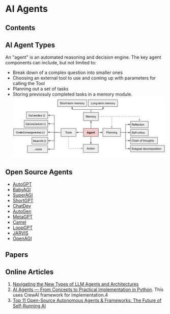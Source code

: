 # AI Agents

## Contents

## AI Agent Types
An "agent" is an automated reasoning and decision engine. The key agent components can include, but not limited to:
- Break down of a complex question into smaller ones
- Choosing an external tool to use and coming up with parameters for calling the Tool
- Planning out a set of tasks
- Storing previosuly completed tasks in a memory module. 
![alt text](figs/image.png)

## Open Source Agents
- [AutoGPT](https://github.com/Significant-Gravitas/AutoGPT)
- [BabyAGI](https://github.com/yoheinakajima/babyagi)
- [SuperAGI](https://github.com/TransformerOptimus/SuperAGI)
- [ShortGPT](https://github.com/RayVentura/ShortGPT)
- [ChatDev](https://github.com/OpenBMB/ChatDev)
- [AutoGen](https://github.com/microsoft/autogen)
- [MetaGPT](https://github.com/geekan/MetaGPT)
- [Camel](https://github.com/camel-ai/camel)
- [LoopGPT](https://github.com/farizrahman4u/loopgpt/tree/main)
- [JARVIS](https://github.com/microsoft/JARVIS)
- [OpenAGI](https://github.com/agiresearch/OpenAGI)

## Papers

## Online Articles
1. [Navigating the New Types of LLM Agents and Architectures](https://medium.com/towards-data-science/navigating-the-new-types-of-llm-agents-and-architectures-309382ce9f88) 
2. [AI Agents — From Concepts to Practical Implementation in Python](https://towardsdatascience.com/ai-agents-from-concepts-to-practical-implementation-in-python-fb26789b1560). This uses CrewAI framework for implementation.4
3. [Top 11 Open-Source Autonomous Agents & Frameworks: The Future of Self-Running AI](https://www.taskade.com/blog/top-autonomous-agents/#h-what-are-autonomous-agents)
